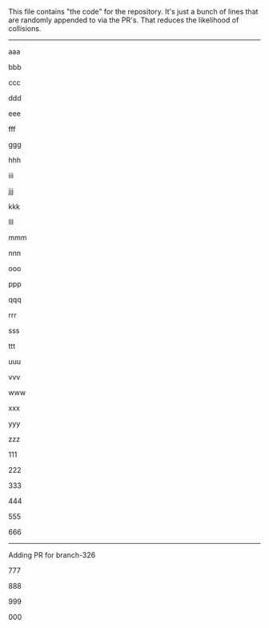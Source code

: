 This file contains "the code" for the repository. It's just a bunch of lines that are randomly appended to via the PR's. That reduces the likelihood of collisions.

---

aaa

bbb

ccc

ddd

eee

fff

ggg

hhh

iii

jjj

kkk

lll

mmm

nnn

ooo

ppp

qqq

rrr

sss

ttt

uuu

vvv

www

xxx

yyy

zzz

111

222

333

444

555

666

---
Adding PR for
branch-326

777

888

999

000
